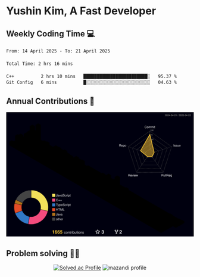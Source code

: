 # Yushin Kim, A Fast Developer

## Weekly Coding Time 💻

<!--START_SECTION:waka-->

```txt
From: 14 April 2025 - To: 21 April 2025

Total Time: 2 hrs 16 mins

C++          2 hrs 10 mins   ████████████████████████░   95.37 %
Git Config   6 mins          █░░░░░░░░░░░░░░░░░░░░░░░░   04.63 %
```

<!--END_SECTION:waka-->

## Annual Contributions 🏃

![](./profile-3d-contrib/profile-night-rainbow.svg)

## Problem solving 👨‍💻

<div align="center">

[![Solved.ac Profile](http://mazassumnida.wtf/api/v2/generate_badge?boj=kys010306)](https://solved.ac/kys010306)
![mazandi profile](http://mazandi.herokuapp.com/api?handle=kys010306&theme=dark)

</div>
